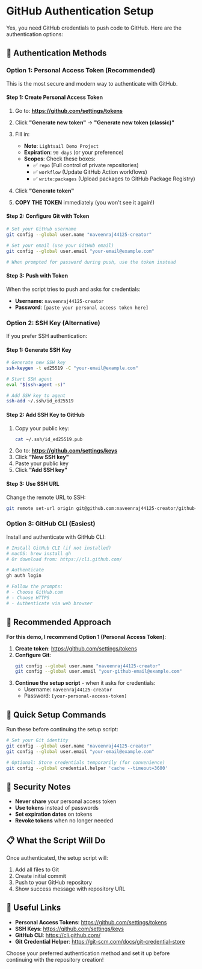 # GitHub Authentication Setup

Yes, you need GitHub credentials to push code to GitHub. Here are the authentication options:

## 🔐 Authentication Methods

### Option 1: Personal Access Token (Recommended)
This is the most secure and modern way to authenticate with GitHub.

#### Step 1: Create Personal Access Token
1. Go to: **https://github.com/settings/tokens**
2. Click **"Generate new token"** → **"Generate new token (classic)"**
3. Fill in:
   - **Note**: `Lightsail Demo Project`
   - **Expiration**: `90 days` (or your preference)
   - **Scopes**: Check these boxes:
     - ✅ `repo` (Full control of private repositories)
     - ✅ `workflow` (Update GitHub Action workflows)
     - ✅ `write:packages` (Upload packages to GitHub Package Registry)

4. Click **"Generate token"**
5. **COPY THE TOKEN** immediately (you won't see it again!)

#### Step 2: Configure Git with Token
```bash
# Set your GitHub username
git config --global user.name "naveenraj44125-creator"

# Set your email (use your GitHub email)
git config --global user.email "your-email@example.com"

# When prompted for password during push, use the token instead
```

#### Step 3: Push with Token
When the script tries to push and asks for credentials:
- **Username**: `naveenraj44125-creator`
- **Password**: `[paste your personal access token here]`

### Option 2: SSH Key (Alternative)
If you prefer SSH authentication:

#### Step 1: Generate SSH Key
```bash
# Generate new SSH key
ssh-keygen -t ed25519 -C "your-email@example.com"

# Start SSH agent
eval "$(ssh-agent -s)"

# Add SSH key to agent
ssh-add ~/.ssh/id_ed25519
```

#### Step 2: Add SSH Key to GitHub
1. Copy your public key:
   ```bash
   cat ~/.ssh/id_ed25519.pub
   ```
2. Go to: **https://github.com/settings/keys**
3. Click **"New SSH key"**
4. Paste your public key
5. Click **"Add SSH key"**

#### Step 3: Use SSH URL
Change the remote URL to SSH:
```bash
git remote set-url origin git@github.com:naveenraj44125-creator/github-actions-lightsail-demo.git
```

### Option 3: GitHub CLI (Easiest)
Install and authenticate with GitHub CLI:

```bash
# Install GitHub CLI (if not installed)
# macOS: brew install gh
# Or download from: https://cli.github.com/

# Authenticate
gh auth login

# Follow the prompts:
# - Choose GitHub.com
# - Choose HTTPS
# - Authenticate via web browser
```

## 🚀 Recommended Approach

**For this demo, I recommend Option 1 (Personal Access Token)**:

1. **Create token**: https://github.com/settings/tokens
2. **Configure Git**:
   ```bash
   git config --global user.name "naveenraj44125-creator"
   git config --global user.email "your-github-email@example.com"
   ```
3. **Continue the setup script** - when it asks for credentials:
   - Username: `naveenraj44125-creator`
   - Password: `[your-personal-access-token]`

## 🔧 Quick Setup Commands

Run these before continuing the setup script:

```bash
# Set your Git identity
git config --global user.name "naveenraj44125-creator"
git config --global user.email "your-email@example.com"

# Optional: Store credentials temporarily (for convenience)
git config --global credential.helper 'cache --timeout=3600'
```

## 🚨 Security Notes

- **Never share** your personal access token
- **Use tokens** instead of passwords
- **Set expiration dates** on tokens
- **Revoke tokens** when no longer needed

## 📋 What the Script Will Do

Once authenticated, the setup script will:
1. Add all files to Git
2. Create initial commit
3. Push to your GitHub repository
4. Show success message with repository URL

## 🔗 Useful Links

- **Personal Access Tokens**: https://github.com/settings/tokens
- **SSH Keys**: https://github.com/settings/keys
- **GitHub CLI**: https://cli.github.com/
- **Git Credential Helper**: https://git-scm.com/docs/git-credential-store

Choose your preferred authentication method and set it up before continuing with the repository creation!
